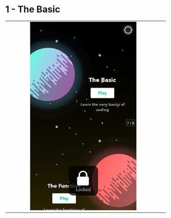 # 1 - The Basic

<table border=0 align="center">
    <tr>
        <td align="center" valign="middle">
            <img src="the_basic.png" alt="the basic" width="70%">
        </td>
        <td align="center" valign="middle">
            <img src="" alt="" width="70%">
        </td>
    </tr>
</table>
